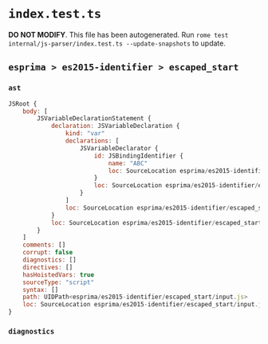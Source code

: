 # `index.test.ts`

**DO NOT MODIFY**. This file has been autogenerated. Run `rome test internal/js-parser/index.test.ts --update-snapshots` to update.

## `esprima > es2015-identifier > escaped_start`

### `ast`

```javascript
JSRoot {
	body: [
		JSVariableDeclarationStatement {
			declaration: JSVariableDeclaration {
				kind: "var"
				declarations: [
					JSVariableDeclarator {
						id: JSBindingIdentifier {
							name: "ABC"
							loc: SourceLocation esprima/es2015-identifier/escaped_start/input.js 1:4-1:12 (ABC)
						}
						loc: SourceLocation esprima/es2015-identifier/escaped_start/input.js 1:4-1:12
					}
				]
				loc: SourceLocation esprima/es2015-identifier/escaped_start/input.js 1:0-1:13
			}
			loc: SourceLocation esprima/es2015-identifier/escaped_start/input.js 1:0-1:13
		}
	]
	comments: []
	corrupt: false
	diagnostics: []
	directives: []
	hasHoistedVars: true
	sourceType: "script"
	syntax: []
	path: UIDPath<esprima/es2015-identifier/escaped_start/input.js>
	loc: SourceLocation esprima/es2015-identifier/escaped_start/input.js 1:0-2:0
}
```

### `diagnostics`

```

```
